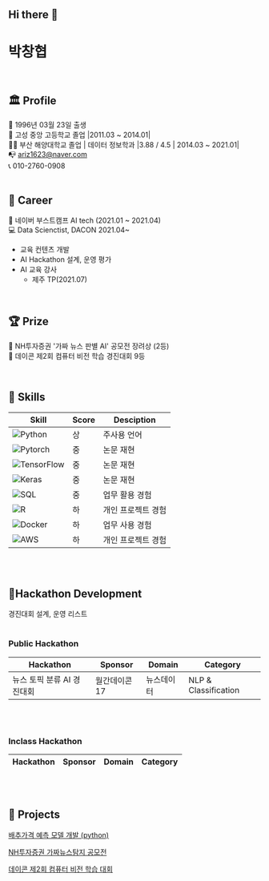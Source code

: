 ## Hi there 👋

# 박창협  
<br/>  

## 🏛 Profile


👶 1996년 03월 23일 출생  
🏫 고성 중앙 고등학교 졸업 |2011.03 ~ 2014.01|  
👨‍🎓 부산 해양대학교 졸업 | 데이터 정보학과 |3.88 / 4.5 | 2014.03 ~ 2021.01|  
📭 ariz1623@naver.com  
📞 010-2760-0908  
<br/>  



## 🏢 Career

🏈 네이버 부스트캠프 AI tech (2021.01 ~ 2021.04)   
💻 Data Scienctist, DACON 2021.04~  
  - 교육 컨텐츠 개발 
  - AI Hackathon 설계, 운영 평가
  - AI 교육 강사 
    - 제주 TP(2021.07)
   
<br/>  

## 🏆 Prize 
🏅 NH투자증권 '가짜 뉴스 판별 AI' 공모전 장려상 (2등)   
🏅 데이콘 제2회 컴퓨터 비전 학습 경진대회 9등   

<br/>


## 🌠 Skills

| Skill | Score | Desciption |
| ------ | ------ | ----- |
| ![Python](https://img.shields.io/badge/Python-3776AB?style=flat-square&logo=Python&logoColor=white)| 상 | 주사용 언어 |
| ![Pytorch](https://img.shields.io/badge/PyTorch-EE4C2C?style=flat-square&logo=PyTorch&logoColor=white) | 중 | 논문 재현 |
| ![TensorFlow](https://img.shields.io/badge/TensorFlow-FF6F00?style=flat-square&logo=TensorFlow&logoColor=white)| 중 | 논문 재현 |
| ![Keras](https://img.shields.io/badge/Keras-D00000?style=flat-square&logo=Keras&logoColor=white) | 중 | 논문 재현 |
| ![SQL](https://img.shields.io/badge/MySQL-4479A1?style=flat-square&logo=MySQL&logoColor=white) | 중 | 업무 활용 경험 |
| ![R](https://img.shields.io/badge/R-276DC3?style=flat-square&logo=R&logoColor=white) | 하 | 개인 프로젝트 경험 |
| ![Docker](https://img.shields.io/badge/Docker-2496ED?style=flat-square&logo=Docker&logoColor=white) | 하 | 업무 사용 경험 |
| ![AWS](https://img.shields.io/badge/Amazon%20AWS-232F3E?style=flat-square&logo=Amazon%20AWS&logoColor=white) | 하 | 개인 프로젝트 경험 |
<br/>
<br/>  

## 📝Hackathon Development

경진대회 설계, 운영 리스트
<br/>
<br/>  

### Public Hackathon 

| Hackathon | Sponsor | Domain | Category |
| ------ | ------ | ------ | -----|
|뉴스 토픽 분류 AI 경진대회|월간데이콘17|뉴스데이터|NLP & Classification|
<br/>  
<br/>  

### Inclass Hackathon 

| Hackathon | Sponsor | Domain | Category |
| ------ | ------ | ------ | -----|

<br/>  
<br/>  

## 🌠 Projects
  
[배추가격 예측 모델 개발 (python)](https://www.notion.so/python-f4b0b525e83c4eb1a050e51622d93471)

[NH투자증권 가짜뉴스탐지 공모전](https://www.notion.so/NH-ec7dfa27d0ea48caabf052fdd6076f94)

[데이콘 제2회 컴퓨터 비전 학습 대회](https://www.notion.so/2-2be8698503c7417ba1db27cdaf6dac10)

<!--
**parkchanghyup/parkchanghyup** is a ✨ _special_ ✨ repository because its `README.md` (this file) appears on your GitHub profile.

Here are some ideas to get you started:

- 🔭 I’m currently working on ...
- 🌱 I’m currently learning ...
- 👯 I’m looking to collaborate on ...
- 🤔 I’m looking for help with ...
- 💬 Ask me about ...
- 📫 How to reach me: ...
- 😄 Pronouns: ...
- ⚡ Fun fact: ...
-->

